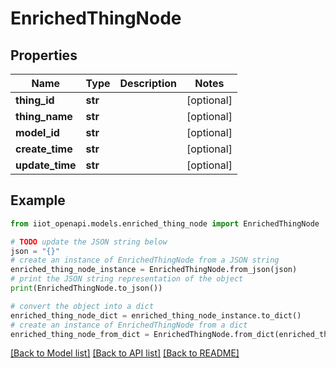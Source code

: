 # EnrichedThingNode


## Properties

Name | Type | Description | Notes
------------ | ------------- | ------------- | -------------
**thing_id** | **str** |  | [optional] 
**thing_name** | **str** |  | [optional] 
**model_id** | **str** |  | [optional] 
**create_time** | **str** |  | [optional] 
**update_time** | **str** |  | [optional] 

## Example

```python
from iiot_openapi.models.enriched_thing_node import EnrichedThingNode

# TODO update the JSON string below
json = "{}"
# create an instance of EnrichedThingNode from a JSON string
enriched_thing_node_instance = EnrichedThingNode.from_json(json)
# print the JSON string representation of the object
print(EnrichedThingNode.to_json())

# convert the object into a dict
enriched_thing_node_dict = enriched_thing_node_instance.to_dict()
# create an instance of EnrichedThingNode from a dict
enriched_thing_node_from_dict = EnrichedThingNode.from_dict(enriched_thing_node_dict)
```
[[Back to Model list]](../README.md#documentation-for-models) [[Back to API list]](../README.md#documentation-for-api-endpoints) [[Back to README]](../README.md)


